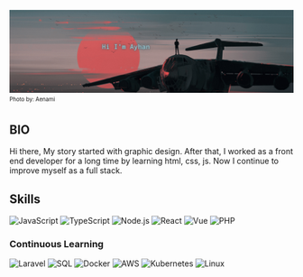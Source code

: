 ![](https://raw.githubusercontent.com/ayhan/ayhan/main/Hi%20I'm%20Ayhan%20.png)
<sub><sup>Photo by: Aenami</sup></sub>

## BIO

Hi there, My story started with graphic design. After that, I worked as a front end developer for a long time by learning html, css, js. Now I continue to improve myself as a full stack.

## Skills

![JavaScript](https://img.shields.io/badge/-JavaScript-000?&logo=JavaScript)
![TypeScript](https://img.shields.io/badge/-TypeScript-000?&logo=TypeScript)
![Node.js](https://img.shields.io/badge/-Node.js-000?&logo=node.js)
![React](https://img.shields.io/badge/-React-000?&logo=React)
![Vue](https://img.shields.io/badge/-Vue-000?logo=Vue.js&logoColor=)
![PHP](https://img.shields.io/badge/-PHP-000?&logo=php)

### Continuous Learning

![Laravel](https://img.shields.io/badge/-Laravel-000?&logo=Laravel)
![SQL](https://img.shields.io/badge/-SQL-000?&logo=MySQL)
![Docker](https://img.shields.io/badge/-Docker-000?&logo=Docker)
![AWS](https://img.shields.io/badge/-AWS-000?&logo=Amazon-AWS&logoColor=F90)
![Kubernetes](https://img.shields.io/badge/-Kubernetes-000?&logo=Kubernetes)
![Linux](https://img.shields.io/badge/-Linux-000?&logo=Linux)